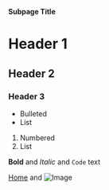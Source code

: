 **Subpage Title**

# Header 1
## Header 2
### Header 3

- Bulleted
- List

1. Numbered
2. List

**Bold** and _Italic_ and `Code` text

[Home](index.md) and ![Image](src)
